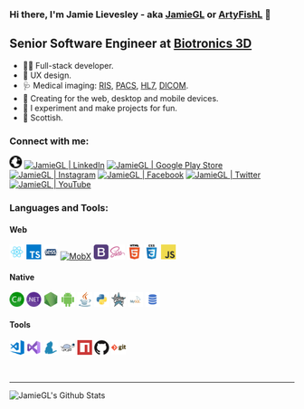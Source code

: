 ### Hi there, I'm Jamie Lievesley - aka [JamieGL][website] or [ArtyFishL][artyfishl] 👋

## Senior Software Engineer at [Biotronics 3D][b3d]

- 👨‍💻 Full-stack developer.
- 🎨 UX design.
- 🩺 Medical imaging: [RIS][ris], [PACS][pacs], [HL7][hl7], [DICOM][dicom].
- 📱 Creating for the web, desktop and mobile devices.
- 🧪 I experiment and make projects for fun.
- 🏴󠁧󠁢󠁳󠁣󠁴󠁿 Scottish.

### Connect with me:

[<img alt="jamiegl.co.uk" width="22px" src="https://raw.githubusercontent.com/iconic/open-iconic/master/svg/globe.svg" />][website]
[<img alt="JamieGL | LinkedIn" width="22px" src="https://cdn.jsdelivr.net/npm/simple-icons@v3/icons/linkedin.svg" />][linkedin]
[<img alt="JamieGL | Google Play Store" width="22px" src="https://cdn.jsdelivr.net/npm/simple-icons@3.4.1/icons/googleplay.svg" />][googleplay]
[<img alt="JamieGL | Instagram" width="22px" src="https://cdn.jsdelivr.net/npm/simple-icons@v3/icons/instagram.svg" />][instagram]
[<img alt="JamieGL | Facebook" width="22px" src="https://cdn.jsdelivr.net/npm/simple-icons@v3/icons/facebook.svg" />][facebook]
[<img alt="JamieGL | Twitter" width="22px" src="https://cdn.jsdelivr.net/npm/simple-icons@v3/icons/twitter.svg" />][twitter]
[<img alt="JamieGL | YouTube" width="22px" src="https://cdn.jsdelivr.net/npm/simple-icons@v3/icons/youtube.svg" />][youtube]

### Languages and Tools:

#### Web

[<img alt="React" width="26px" src="https://raw.githubusercontent.com/github/explore/80688e429a7d4ef2fca1e82350fe8e3517d3494d/topics/react/react.png" />][react]
[<img alt="Typescript" width="26px" src="https://raw.githubusercontent.com/github/explore/80688e429a7d4ef2fca1e82350fe8e3517d3494d/topics/typescript/typescript.png" />][ts]
[<img alt="Less" width="26px" src="https://raw.githubusercontent.com/github/explore/80688e429a7d4ef2fca1e82350fe8e3517d3494d/topics/less/less.png" />][less]
[<img alt="MobX" width="26px" src="https://raw.githubusercontent.com/mobxjs/mobx/mobx6/docs/assets/mobx.png" />][mobx]
[<img alt="Bootstrap" width="26px" src="https://raw.githubusercontent.com/github/explore/80688e429a7d4ef2fca1e82350fe8e3517d3494d/topics/bootstrap/bootstrap.png" />][bootstrap]
[<img alt="Sass" width="26px" src="https://raw.githubusercontent.com/github/explore/80688e429a7d4ef2fca1e82350fe8e3517d3494d/topics/sass/sass.png" />][sass]
[<img alt="HTML5" width="26px" src="https://raw.githubusercontent.com/github/explore/80688e429a7d4ef2fca1e82350fe8e3517d3494d/topics/html/html.png" />][html5]
[<img alt="CSS3" width="26px" src="https://raw.githubusercontent.com/github/explore/80688e429a7d4ef2fca1e82350fe8e3517d3494d/topics/css/css.png" />][css]
[<img alt="JavaScript" width="26px" src="https://raw.githubusercontent.com/github/explore/80688e429a7d4ef2fca1e82350fe8e3517d3494d/topics/javascript/javascript.png" />][js]

#### Native

[<img alt="C#" width="26px" src="https://raw.githubusercontent.com/github/explore/80688e429a7d4ef2fca1e82350fe8e3517d3494d/topics/csharp/csharp.png" />][csharp]
[<img alt=".Net" width="26px" src="https://raw.githubusercontent.com/github/explore/80688e429a7d4ef2fca1e82350fe8e3517d3494d/topics/dotnet/dotnet.png" />][dotnet]
[<img alt="Node.js" width="26px" src="https://raw.githubusercontent.com/github/explore/80688e429a7d4ef2fca1e82350fe8e3517d3494d/topics/nodejs/nodejs.png" />][nodejs]
[<img alt="Java" width="26px" src="https://raw.githubusercontent.com/github/explore/80688e429a7d4ef2fca1e82350fe8e3517d3494d/topics/android/android.png" />][android]
[<img alt="Java" width="26px" src="https://raw.githubusercontent.com/github/explore/80688e429a7d4ef2fca1e82350fe8e3517d3494d/topics/java/java.png" />][java]
[<img alt="Python" width="26px" src="https://raw.githubusercontent.com/github/explore/80688e429a7d4ef2fca1e82350fe8e3517d3494d/topics/python/python.png" />][python]
[<img alt="Groovy" width="26px" src="https://raw.githubusercontent.com/github/explore/master/topics/groovy/groovy.png" />][groovy]
[<img alt="MySQL" width="26px" src="https://raw.githubusercontent.com/github/explore/80688e429a7d4ef2fca1e82350fe8e3517d3494d/topics/mysql/mysql.png" />][mysql]
[<img alt="SQL" width="26px" src="https://raw.githubusercontent.com/github/explore/80688e429a7d4ef2fca1e82350fe8e3517d3494d/topics/sql/sql.png" />][sql]

#### Tools

[<img alt="Visual Studio Code" width="26px" src="https://raw.githubusercontent.com/github/explore/80688e429a7d4ef2fca1e82350fe8e3517d3494d/topics/visual-studio-code/visual-studio-code.png" />][vscode]
[<img alt="Visual Studio" width="26px" src="https://raw.githubusercontent.com/jamiegluk/jamiegluk/master/img/visualstudio.svg" />][vs]
[<img alt="Node.js" width="26px" src="https://raw.githubusercontent.com/jamiegluk/jamiegluk/master/img/yarn.svg" />][yarn]
[<img alt="TortoiseSVN" width="26px" src="https://raw.githubusercontent.com/jamiegluk/jamiegluk/master/img/tortoisesvn.png" />][tortoisesvn]
[<img alt="NPM" width="26px" src="https://raw.githubusercontent.com/github/explore/80688e429a7d4ef2fca1e82350fe8e3517d3494d/topics/npm/npm.png" />][npm]
[<img alt="GitHub" width="26px" src="https://raw.githubusercontent.com/github/explore/78df643247d429f6cc873026c0622819ad797942/topics/github/github.png" />][github]
[<img alt="Git" width="26px" src="https://raw.githubusercontent.com/github/explore/80688e429a7d4ef2fca1e82350fe8e3517d3494d/topics/git/git.png" />][git]

<br />

---

<img alt="JamieGL's Github Stats" src="https://github-readme-stats.codestackr.vercel.app/api?username=jamiegluk&show_icons=true&hide_border=true" />

[website]: https://jamiegl.co.uk
[artyfishl]: https://artyfishl.com
[b3d]: https://www.3dnetmedical.com/public/
[ris]: https://en.wikipedia.org/wiki/Radiological_information_system
[pacs]: https://en.wikipedia.org/wiki/Picture_archiving_and_communication_system
[hl7]: http://www.hl7.org/
[dicom]: https://en.wikipedia.org/wiki/DICOM
[linkedin]: https://www.linkedin.com/in/jamie-lievesley
[googleplay]: https://play.google.com/store/apps/developer?id=ArtyFishL
[instagram]: https://www.instagram.com/scottish_jamie/
[facebook]: https://www.facebook.com/jamie.lievesley
[twitter]: https://twitter.com/scottish_jamie
[youtube]: https://www.youtube.com/channel/UCyT8Lb6U9giMoK7FC0-XVyA
[vscode]: https://code.visualstudio.com/
[vs]: https://visualstudio.microsoft.com/
[react]: https://reactjs.org/
[ts]: https://www.typescriptlang.org/
[less]: http://lesscss.org/
[csharp]: https://docs.microsoft.com/en-us/dotnet/csharp/
[dotnet]: https://dotnet.microsoft.com/
[mobx]: https://mobx.js.org
[bootstrap]: https://getbootstrap.com/
[nodejs]: https://nodejs.org/en/
[yarn]: https://yarnpkg.com/
[tortoisesvn]: https://tortoisesvn.net/
[sass]: https://sass-lang.com/
[android]: https://developer.android.com/
[java]: https://www.java.com/en/
[python]: https://www.python.org/
[groovy]: https://www.groovy-lang.org/
[mysql]: https://www.mysql.com/
[html5]: https://developer.mozilla.org/en-US/docs/Web/Guide/HTML/HTML5
[css]: https://developer.mozilla.org/en-US/docs/Glossary/CSS
[js]: https://developer.mozilla.org/en-US/docs/Web/JavaScript
[sql]: https://en.wikipedia.org/wiki/SQL
[npm]: https://www.npmjs.com/
[github]: https://github.com
[git]: https://git-scm.com/
